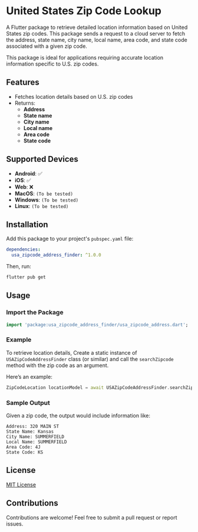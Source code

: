 # United States Zip Code Lookup

A Flutter package to retrieve detailed location information based on United States zip codes. This package sends a request to a cloud server to fetch the address, state name, city name, local name, area code, and state code associated with a given zip code.

This package is ideal for applications requiring accurate location information specific to U.S. zip codes.

## Features

- Fetches location details based on U.S. zip codes
- Returns:
  - **Address**
  - **State name**
  - **City name**
  - **Local name**
  - **Area code**
  - **State code**

## Supported Devices

- **Android**: ✅
- **iOS**: ✅
- **Web**: ❌
- **MacOS**:  `(To be tested)`
- **Windows**:  `(To be tested)`
- **Linux**:  `(To be tested)`

## Installation

Add this package to your project's `pubspec.yaml` file:

```yaml
dependencies:
  usa_zipcode_address_finder: ^1.0.0
```

Then, run:

```sh
flutter pub get
```

## Usage

### Import the Package

```dart
import 'package:usa_zipcode_address_finder/usa_zipcode_address.dart';
```

### Example

To retrieve location details, Create a static instance of  `USAZipCodeAddressFinder` class (or similar) and call the `searchZipcode` method with the zip code as an argument. 

Here’s an example:

```dart
ZipCodeLocation locationModel = await USAZipCodeAddressFinder.searchZipcode(randomZipCode);
```

### Sample Output

Given a zip code, the output would include information like:

```plaintext
Address: 320 MAIN ST
State Name: Kansas
City Name: SUMMERFIELD
Local Name: SUMMERFIELD
Area Code: 4J
State Code: KS
```


## License

[MIT License](LICENSE)

## Contributions

Contributions are welcome! Feel free to submit a pull request or report issues.
